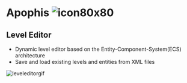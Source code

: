 # Apophis ![icon80x80](https://user-images.githubusercontent.com/26044298/48360439-359b6400-e66d-11e8-9245-08ac76470a0f.png)
## Level Editor
- Dynamic level editor based on the Entity-Component-System(ECS) architecture
- Save and load existing levels and entities from XML files

![leveleditorgif](https://user-images.githubusercontent.com/26044298/48314226-707d9900-e594-11e8-8395-ff8a460c7b2e.gif)
